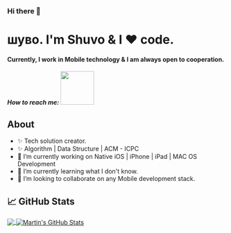 ### Hi there 👋
<h1>шуво. I'm Shuvo & I ❤️ code.</h1>
<h4>Currently, I work in Mobile technology & I am always open to cooperation.</h4>
<h5>How to reach me: <a href="https://www.linkedin.com/in/shuv0karmakar/"><img src="https://cdn.business2community.com/wp-content/uploads/2016/02/View-my-LinkedIn-profile-image-3-300x140.png.png" width="77"></a></h5>

## About

- ✨ Tech solution creator.
- ✨ Algorithm | Data Structure | ACM - ICPC
- 🔭 I’m currently working on Native iOS | iPhone | iPad | MAC OS Development
- 🌱 I’m currently learning what I don't know.
- 👯 I’m looking to collaborate on any Mobile development stack.


## &#x1f4c8; GitHub Stats

<a href="https://github.com/MartinHeinz/MartinHeinz">
  <img align="center" src="https://github-readme-stats.vercel.app/api/top-langs/?username=shuvokr&hide=java,html,tex&title_color=ffffff&text_color=c9cacc&icon_color=2bbc8a&bg_color=1d1f21&langs_count=3" />
</a>
<a href="https://github.com/MartinHeinz/MartinHeinz">
  <img align="center" src="https://github-readme-stats.vercel.app/api?username=shuvokr&show_icons=true&line_height=27&count_private=true&title_color=ffffff&text_color=c9cacc&icon_color=2bbc8a&bg_color=1d1f21" alt="Martin's GitHub Stats" />
</a>
